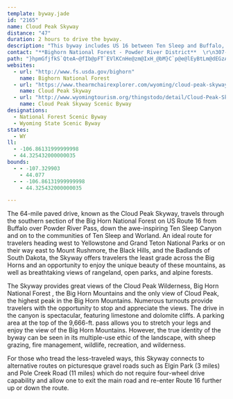 ```yaml
---
template: byway.jade
id: "2165"
name: Cloud Peak Skyway
distance: "47"
duration: 2 hours to drive the byway.
description: "This byway includes US 16 between Ten Sleep and Buffalo, through the Big Horn National Forest. It is a popular route to Yellowstone National Park, the Black Hills and Mount Rushmore."
contact: "**Bighorn National Forest - Powder River District**  \r\n307-684-7806"
path: "}hpmGfjfkS`QteA~@fIb@pFT`EVlKCnHe@zm@IxH_@bM}C`p@e@lEyBtLm@dEGzA?jDZrEn@rCz@fClAtB|FfIfBxC~AlDnAxD|AfHrC|Sn@`ErAxG~@xG^`ENxEh@tc@_@tIcCfWCrC\\zDh@rCd@pAh@`Aj@x@lA`AbB|@lBXlB?vEeAjCSjCVzCnA~AvAnHhKxBfCfXnVtA|@lAZ~BDrAY~@k@x@y@l@eAhBaG`@aAl@_AnAeAt@_@vAYx@?hB^hAl@`A~@bI`JxAvAxAbAlCpAvKzB|Bv@nBdBpIrJ~Az@lARhBDpEy@t@GlADhAXn@ZhDxBr@Xx@VzAF|@G~@SzE_CdBi@lBUnB?vC^`OzDfBX`AB`AOz@[xAeAlAeBnDoHpAsAxAw@nAOhA?|F`BnBDpAQxQuExBc@rE_@lBBlEZbCd@rZzJvAp@hClBlF`FrAdAxBx@z@J`A?~@MxAo@rAgAt@aAx@sBZqAfAoIb@kBbAsBtAsAhAm@nBQjGr@jBAv@Qn@_@xAsAbAqBb@aBToCNcFj@oD\\aA`@{@fBuBhAq@lA[zQs@bCs@|@o@xAyAtA}C|@}DJaBBeBIaJHeBXiCn@aC~@qBhByB`EaCrGyC`KgFrBeBlBqBrE{G|@gA~AaArBi@hAAbAL~B~@`FlEhAl@hB\\p@?pAQdAe@bA{@z@sA|B}EfAgBv@aAzAkAbCeAxHiA`Bc@`CmAnGeF~A{@bAYhBYlCEbD`@xmB|f@lDr@hBL`k@pApHBdAGzA_@tBaAxAkAbAuAhA}B`L_[hAuEt@kERyATmE?sAGsCc@oGMmDFeCLkAv@kCjAoBbBkArA_@rAErARjAj@|A|A^z@h@dBl@fFhAnHd@dBb@`Af@r@fB~Ar@PdBL~@Gv@WhAo@bAcAb@u@nBaFjA_CbBgBvA}@dCm@|XgDvCQbCR|Bj@xAl@rAx@rCpCrJ|OvBxBrB`AhCb@xBEfCe@pLuChBWfA?`BRvBdA~AlBh@dApLl_@`IfX~BvGvAvCdJjPbCvFtAzEt@rD`DvSz@tDfApDfGhOt@xBd@~B\\`CnBhT|@xHr@|E~C~O|@lF~Ftj@x@nExBdJRpADtAE~BOrAUlAmA~Dg@`DG`C^~LDrDG`FSnDy@lH_BlH_`@ryAuHjZu@fEYzBwE~`@Y~EKrH?rf@TrEbB|L^zDRdDDrDEzEObC_@fDcAfF}ChL[rDBfBJdA~AnIJdABpDUzBk@xByMf`@qApEkBhIi@jD_@rDcA~TQpBWdAe@xAc@t@iEjEw@`Ay@pBU`ASdBAfCP`C\\|ArArC`Wtc@pAjBfBlBbHdGx@~@rA`Cr@rCTzAH~AGzDO|AaCnNm@fEU`E?lBTvD|BhSrCxd@D`COvCStAg@xB{AtDsFzLo@dAy@v@mBz@_BLmAMqKmDqAMoBFeC|@_BrAm@t@u@|A}@hDU~C_A|\\}Anw@_@tHwG~cAUjFCzDHhFbBtS^lGHhUAnSWrD_@`DSjAu@tCaC~F}FzKi@tAg@hBa@nBQdASlCCjDFnB^dEj@rCxBlGnGtOnAzD^`Bh@~DPxFB~C\\zGpAnHfC~HbAtEdAdIl@fCbBlD~CxCfBxB~@`B|I`SfAfBdBrBpGzElAhA~CbEfBjDzA`Fn@rCh@jDb@zGEfIi@pGo@xDm@xBoApD_MhXgXzk@aq@vyAgGzPkMx_@sBlDoAlBy@|@y@f@aBr@_C`@}A?}Ly@wCPiFvBmCrCyC|DcBdBiB`AgEnA{@F{EQcAJeA|@q@rAWhAGvALrAnAdExAvFdAjCf@x@lDnDvEvCjAtAb@v@bClHx@jArBlA~ClAv@d@n@r@`AdBX`Ab@jCBlDYxCY`A_AdBiBdB{E`BoBdAsBxAsAlByArCy@nCi@vCUtDEpDPzDp@lDr@~B\\z@vCvEtTjZdEfFnB~AvCfApKv@lGRbHr@dIfBfFlBfFlCpKrHbCpAnAf@pCf@tBJrCS|S_EhWoFnCKfGx@fCGr@K~@YxAs@fEyDxAe@rGgAv@_@nAkArDgHr@y@bAs@hCm@hBIrGTfC`@t@^~@~@v@fA|DfH~AvBbA|@jK~H|FpDfGtE~At@rBn@pIlAlDt@|E~ArF|BhMnGzMxHrDlC|BtBhCbDdM|PrClExBfEfJnT~ArClCfD~B`CnH`FhB|B~@rBbArDxApNRbA^n@^V\\Dn@IZS^iA?iBe@aBsBsEi@gB[sAy@yGwAuEwBeGu@mDu@_FmB{GOuA?c@Jm@j@s@PEr@?^Ph@z@FVVzIt@~D|@lBbHrHl@x@n@tATv@b@`Cp@`Gl@rBx@jAzGlHtAnB|BdEjApCvBvGr@|A`AfAtEfDhBdBhA`BnFtK~BdGz@lDbAfLd@lB^p@r@x@|ClCrHvKx@~@x@j@pGlAnB~@fBlBnAfCr@~Bj@lCtClP`AhHNvBHfEYbEy@vEOfCCpAJ`Bp@jDbBbG|CxHxAzBdBvAt@Z|@P|BElCYbEKbCFrAVhAd@t@p@hArBxAfFbE|Rv@tF^zHt@dGpEjUdCrIfFhOnCxJ"
websites: 
  - url: "http://www.fs.usda.gov/bighorn"
    name: Bighorn National Forest
  - url: "https://www.thearmchairexplorer.com/wyoming/cloud-peak-skyway"
    name: Cloud Peak Skyway
  - url: "http://www.wyomingtourism.org/thingstodo/detail/Cloud-Peak-Skyway-Scenic-Byway/2757"
    name: Cloud Peak Skyway Scenic Byway
designations: 
  - National Forest Scenic Byway
  - Wyoming State Scenic Byway
states: 
  - WY
ll: 
  - -106.86131999999998
  - 44.325432000000035
bounds: 
  - - -107.329903
    - 44.077
  - - -106.86131999999998
    - 44.325432000000035

---
```


<p>The 64-mile paved drive, known as the Cloud Peak Skyway, travels through the southern section of the Big Horn National Forest on US Route 16 from Buffalo over Powder River Pass, down the awe-inspiring Ten Sleep Canyon and on to the communities of Ten Sleep and Worland.  An ideal route for travelers heading west to Yellowstone and Grand Teton National Parks or on their way east to Mount Rushmore, the Black Hills, and the Badlands of South Dakota, the Skyway offers travelers the least grade across the Big Horns and an opportunity to enjoy the unique beauty of these mountains, as well as breathtaking views of rangeland, open parks, and alpine forests.</p>
<p>The Skyway provides great views of the Cloud Peak Wilderness, Big Horn National Forest , the Big Horn Mountains and the only view of Cloud Peak, the highest peak in the Big Horn Mountains. Numerous turnouts provide travelers with the opportunity to stop and appreciate the views. The drive in the canyon is spectacular, featuring limestone and dolomite cliffs. A parking area at the top of the 9,666-ft. pass allows you to stretch your legs and enjoy the view of the Big Horn Mountains. However, the true identity of the byway can be seen in its multiple-use ethic of the landscape, with sheep grazing, fire management, wildlife, recreation, and wilderness. </p>
<p>
For those who tread the less-traveled ways, this Skyway connects to alternative routes on picturesque gravel roads such as Elgin Park (3 miles) and Pole Creek Road (11 miles) which do not require four-wheel drive capability and allow one to exit the main road and re-enter Route 16 further up or down the route. </p>
